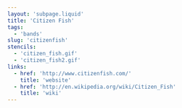 ```yaml
---
layout: 'subpage.liquid'
title: 'Citizen Fish'
tags:
  - 'bands'
slug: 'citizenfish'
stencils:
  - 'citizen_fish.gif'
  - 'citizen_fish2.gif'
links:
  - href: 'http://www.citizenfish.com/'
    title: 'website'
  - href: 'http://en.wikipedia.org/wiki/Citizen_Fish'
    title: 'wiki'
---
```

